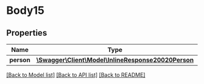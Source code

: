 # Body15

## Properties
Name | Type | Description | Notes
------------ | ------------- | ------------- | -------------
**person** | [**\Swagger\Client\Model\InlineResponse20020Person**](InlineResponse20020Person.md) |  | 

[[Back to Model list]](../README.md#documentation-for-models) [[Back to API list]](../README.md#documentation-for-api-endpoints) [[Back to README]](../README.md)


